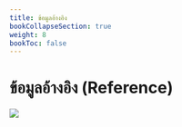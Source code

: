 ```yaml
---
title: ข้อมูลอ้างอิง 
bookCollapseSection: true
weight: 8
bookToc: false
---
```


ข้อมูลอ้างอิง (Reference)
===

![](https://www.careeraddict.com/uploads/article/53728/Reference_20word_20written_20on_20wood_20block_201.jpg)